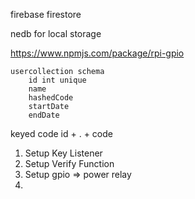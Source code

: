 firebase firestore

nedb for local storage

https://www.npmjs.com/package/rpi-gpio

```
usercollection schema
    id int unique
    name
    hashedCode
    startDate
    endDate
```

keyed code id + . + code

1. Setup Key Listener
2. Setup Verify Function
3. Setup gpio => power relay
4.
